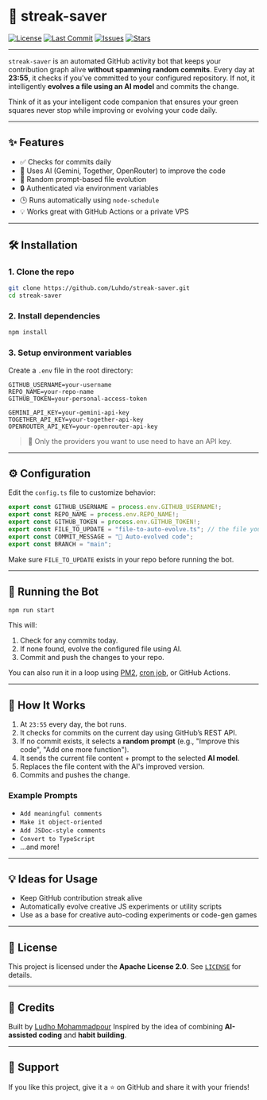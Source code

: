 # 🧠 streak-saver

[![License](https://img.shields.io/github/license/Luhdo/streak-saver?style=flat-square)](LICENSE)
[![Last Commit](https://img.shields.io/github/last-commit/Luhdo/streak-saver?style=flat-square)](https://github.com/Luhdo/streak-saver/commits/main)
[![Issues](https://img.shields.io/github/issues/Luhdo/streak-saver?style=flat-square)](https://github.com/Luhdo/streak-saver/issues)
[![Stars](https://img.shields.io/github/stars/Luhdo/streak-saver?style=flat-square)](https://github.com/Luhdo/streak-saver/stargazers)

---

`streak-saver` is an automated GitHub activity bot that keeps your contribution graph alive **without spamming random commits**. Every day at **23:55**, it checks if you've committed to your configured repository. If not, it intelligently **evolves a file using an AI model** and commits the change.

Think of it as your intelligent code companion that ensures your green squares never stop while improving or evolving your code daily.

---

## ✨ Features

- ✅ Checks for commits daily
- 🧠 Uses AI (Gemini, Together, OpenRouter) to improve the code
- 🔁 Random prompt-based file evolution
- 🔒 Authenticated via environment variables
- 🕒 Runs automatically using `node-schedule`
- 💡 Works great with GitHub Actions or a private VPS

---

## 🛠️ Installation

### 1. Clone the repo

```bash
git clone https://github.com/Luhdo/streak-saver.git
cd streak-saver
````

### 2. Install dependencies

```bash
npm install
```

### 3. Setup environment variables

Create a `.env` file in the root directory:

```env
GITHUB_USERNAME=your-username
REPO_NAME=your-repo-name
GITHUB_TOKEN=your-personal-access-token

GEMINI_API_KEY=your-gemini-api-key
TOGETHER_API_KEY=your-together-api-key
OPENROUTER_API_KEY=your-openrouter-api-key
```

> 📌 Only the providers you want to use need to have an API key.

---

## ⚙️ Configuration

Edit the `config.ts` file to customize behavior:

```ts
export const GITHUB_USERNAME = process.env.GITHUB_USERNAME!;
export const REPO_NAME = process.env.REPO_NAME!;
export const GITHUB_TOKEN = process.env.GITHUB_TOKEN!;
export const FILE_TO_UPDATE = "file-to-auto-evolve.ts"; // the file you want to evolve
export const COMMIT_MESSAGE = "🤖 Auto-evolved code";
export const BRANCH = "main";
```

Make sure `FILE_TO_UPDATE` exists in your repo before running the bot.

---

## 🚀 Running the Bot

```bash
npm run start
```

This will:

1. Check for any commits today.
2. If none found, evolve the configured file using AI.
3. Commit and push the changes to your repo.

You can also run it in a loop using [PM2](https://pm2.keymetrics.io/), [cron job](https://crontab.guru/#55_23_*_*_*), or GitHub Actions.

---

## 🔧 How It Works

1. At `23:55` every day, the bot runs.
2. It checks for commits on the current day using GitHub’s REST API.
3. If no commit exists, it selects a **random prompt** (e.g., "Improve this code", "Add one more function").
4. It sends the current file content + prompt to the selected **AI model**.
5. Replaces the file content with the AI's improved version.
6. Commits and pushes the change.

### Example Prompts

* `Add meaningful comments`
* `Make it object-oriented`
* `Add JSDoc-style comments`
* `Convert to TypeScript`
* …and more!

---

## 💡 Ideas for Usage

* Keep GitHub contribution streak alive
* Automatically evolve creative JS experiments or utility scripts
* Use as a base for creative auto-coding experiments or code-gen games

---

## 📄 License

This project is licensed under the **Apache License 2.0**.
See [`LICENSE`](LICENSE) for details.

---

## 🧩 Credits

Built by [Ludho Mohammadpour](https://github.com/Luhdo)
Inspired by the idea of combining **AI-assisted coding** and **habit building**.

---

## 🌟 Support

If you like this project, give it a ⭐ on GitHub and share it with your friends!

